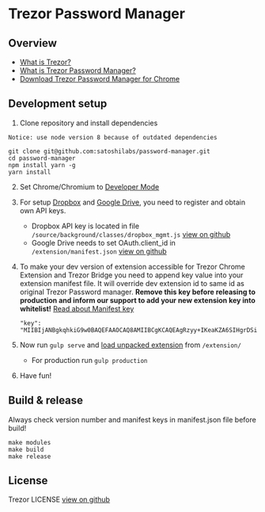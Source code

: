 # Trezor Password Manager

## Overview


- [What is Trezor?](https://trezor.io/)
- [What is Trezor Password Manager?](https://trezor.io/passwords/)
- [Download Trezor Password Manager for Chrome](https://chrome.google.com/webstore/detail/trezor-password-manager/imloifkgjagghnncjkhggdhalmcnfklk)

## Development setup

1. Clone repository and install dependencies

`Notice: use node version 8 because of outdated dependencies`
   ```
   git clone git@github.com:satoshilabs/password-manager.git
   cd password-manager
   npm install yarn -g
   yarn install
   ```

2. Set Chrome/Chromium to [Developer Mode](https://developer.chrome.com/extensions/getstarted#unpacked)

3. For setup [Dropbox](https://www.dropbox.com/developers/apps/create)
and [Google Drive](https://console.developers.google.com/apis/),
you need to register and obtain own API keys.
   * Dropbox API key is located in file `/source/background/classes/dropbox_mgmt.js`
[view on github](https://github.com/satoshilabs/password-manager/blob/master/source/background/classes/dropbox_mgmt.js#L11)
   * Google Drive needs to set OAuth.client_id in `/extension/manifest.json` [view on github](https://github.com/satoshilabs/password-manager/blob/master/extension/manifest.json#L49)

4. To make your dev version of extension accessible for Trezor Chrome Extension and Trezor Bridge
   you need to append key value into your extension manifest file. It will override dev extension id to same id as original Trezor Password manager.
   **Remove this key before releasing to production and inform our support to add your new extension key into whitelist!**
   [Read about Manifest key](https://developer.chrome.com/apps/manifest/key)

   ```
   "key": "MIIBIjANBgkqhkiG9w0BAQEFAAOCAQ8AMIIBCgKCAQEAgRzyy+IKeaKZA6SIHgrDSinXRNcNq1tT/WeyX1K6gTnVc8KFRVHu5CLf0xN0eCfuz7JKy7U+XfNBzO2i0pkamma6kFMEpvX73WU3Lvmc+g6jg/VSZc9OOgCocT6I8FX92ad1Mj6qcDjVyCkpE2FPotUkuH0PwqQNzSQjPor+KhNPnOQIf5IqLvFEr7P4hUTgyiTUsOX6ROxk61EvP1Fi+Qllscgkm961q+/puw+9Z0Gr4eNIgfAK7DpYj0UJQsdlBP59PQqbW91mwPrKTr3FHmaHGOk+odLCOgchN8MmXgLpqoar1Rxo/AXs5BdnyCprlVHvtXRYbLlthQVzxYylNwIDAQAB",
   ```

5. Now run `gulp serve` and [load unpacked extension](https://developer.chrome.com/extensions/getstarted#unpacked) from `/extension/`

   - For production run `gulp production`

6. Have fun!


## Build & release

Always check version number and manifest keys in manifest.json file before build!

   ```
   make modules
   make build
   make release
   ```



## License

Trezor LICENSE [view on github](https://github.com/satoshilabs/password-manager/blob/master/LICENSE.md)
